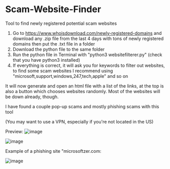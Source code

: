 # Scam-Website-Finder
Tool to find newly registered potential scam websites


1. Go to https://www.whoisdownload.com/newly-registered-domains and download any .zip file from the last 4 days with tons of newly registered domains
then put the .txt file in a folder
2. Download the python file to the same folder
3. Run the python file in Terminal with "python3 websitefilterer.py" (check that you have python3 installed)
4. If everything is correct, it will ask you for keywords to filter out websites, to find some scam websites I recommend using "microsoft,support,windows,247,tech,apple" and so on

It will now generate and open an html file with a list of the links, at the top is also a button which chooses websites randomly. Most of the websites will be down already, though.

I have found a couple pop-up scams and mostly phishing scams with this tool

(You may want to use a VPN, especially if you're not located in the US)

Preview: ![image](https://user-images.githubusercontent.com/131541159/233792685-f629c161-e25a-4e60-8dc3-ac4eda9d932f.png)

![image](https://user-images.githubusercontent.com/131541159/233792922-03079405-31f9-4f4a-b4c8-196aaebf5bf1.png)

Example of a phishing site "microsoftzer.com:

![image](https://user-images.githubusercontent.com/131541159/233792935-e4f42b0a-03b7-493a-a5c6-2822f685b1f0.png)


